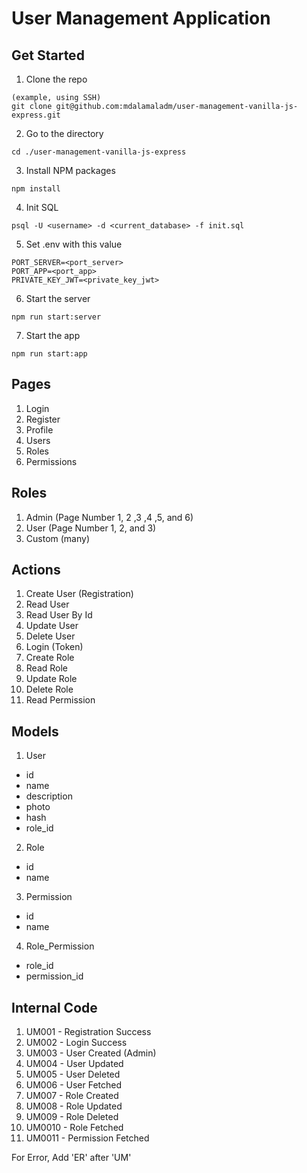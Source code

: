 # User Management Application

## Get Started
1. Clone the repo
```
(example, using SSH)
git clone git@github.com:mdalamaladm/user-management-vanilla-js-express.git
```
2. Go to the directory
```
cd ./user-management-vanilla-js-express
```
3. Install NPM packages
```
npm install
```
4. Init SQL
```
psql -U <username> -d <current_database> -f init.sql
```
5. Set .env with this value
```
PORT_SERVER=<port_server>
PORT_APP=<port_app>
PRIVATE_KEY_JWT=<private_key_jwt>
```
6. Start the server
```
npm run start:server
```
7. Start the app
```
npm run start:app
```

## Pages
1. Login
2. Register
3. Profile
4. Users
5. Roles
6. Permissions

## Roles
1. Admin (Page Number 1, 2 ,3 ,4 ,5, and 6)
2. User (Page Number 1, 2, and 3)
3. Custom (many)

## Actions
1. Create User (Registration)
2. Read User
3. Read User By Id
4. Update User
5. Delete User
6. Login (Token)
7. Create Role
8. Read Role
9. Update Role
10. Delete Role
11. Read Permission

## Models
1. User
- id
- name
- description
- photo
- hash
- role_id
2. Role
- id
- name
3. Permission
- id
- name
4. Role_Permission
- role_id
- permission_id

## Internal Code
1. UM001 - Registration Success
2. UM002 - Login Success
3. UM003 - User Created (Admin)
4. UM004 - User Updated
5. UM005 - User Deleted
6. UM006 - User Fetched
7. UM007 - Role Created
8. UM008 - Role Updated
9. UM009 - Role Deleted
10. UM0010 - Role Fetched
11. UM0011 - Permission Fetched

For Error, Add 'ER' after 'UM'


